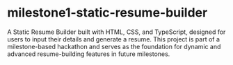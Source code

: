 # milestone1-static-resume-builder
A Static Resume Builder built with HTML, CSS, and TypeScript, designed for users to input their details and generate a resume. This project is part of a milestone-based hackathon and serves as the foundation for dynamic and advanced resume-building features in future milestones.

